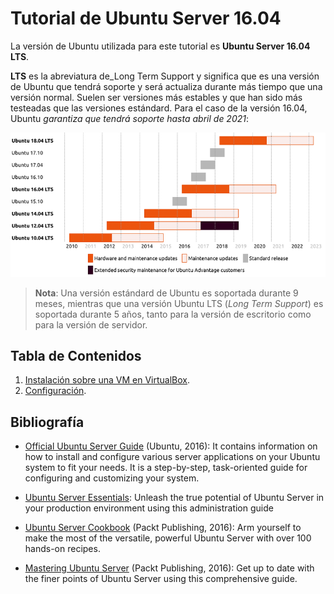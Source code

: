 # Tutorial de Ubuntu Server 16.04

La versión de Ubuntu utilizada para este tutorial es **Ubuntu Server 16.04 LTS**.

**LTS** es la abreviatura de_Long Term Support y significa que es una versión de Ubuntu que tendrá soporte y será actualiza durante más tiempo que una versión normal. Suelen ser versiones más estables y que han sido más testeadas que las versiones estándard. Para el caso de la versión 16.04, Ubuntu _garantiza que tendrá soporte hasta abril de 2021_:

![](/assets/img/00_readme/01.png)

> **Nota**: Una versión estándard de Ubuntu es soportada durante 9 meses, mientras que una versión Ubuntu LTS (_Long Term Support_) es soportada durante 5 años, tanto para la versión de escritorio como para la versión de servidor.

## Tabla de Contenidos

1. [Instalación sobre una VM en VirtualBox](/01_instalacion.md).
2. [Configuración](/02_Configuracion.md).

## Bibliografía

* [Official Ubuntu Server Guide](https://github.com/jonaygarcia/ubuntu_server_16.04_apuntes/blob/master/pdfs/serverguide.pdf) \(Ubuntu, 2016\): It contains information on how to install and configure various server applications on your Ubuntu system to fit your needs. It is a step-by-step, task-oriented guide for configuring and customizing your system.

* [Ubuntu Server Essentials](https://github.com/jonaygarcia/ubuntu_server_16.04_apuntes/blob/master/pdfs/ubuntuserveressentials.pdf): Unleash the true potential of Ubuntu Server in your production environment using this administration guide

* [Ubuntu Server Cookbook](https://github.com/jonaygarcia/ubuntu_server_16.04_apuntes/blob/master/pdfs/ubuntuservercookbook.pdf) \(Packt Publishing, 2016\): Arm yourself to make the most of the versatile, powerful Ubuntu Server with over 100 hands-on recipes.

* [Mastering Ubuntu Server](https://github.com/jonaygarcia/ubuntu_server_16.04_apuntes/blob/master/pdfs/masteringubuntuserver.pdf) \(Packt Publishing, 2016\): Get up to date with the finer points of Ubuntu Server using this comprehensive guide.



